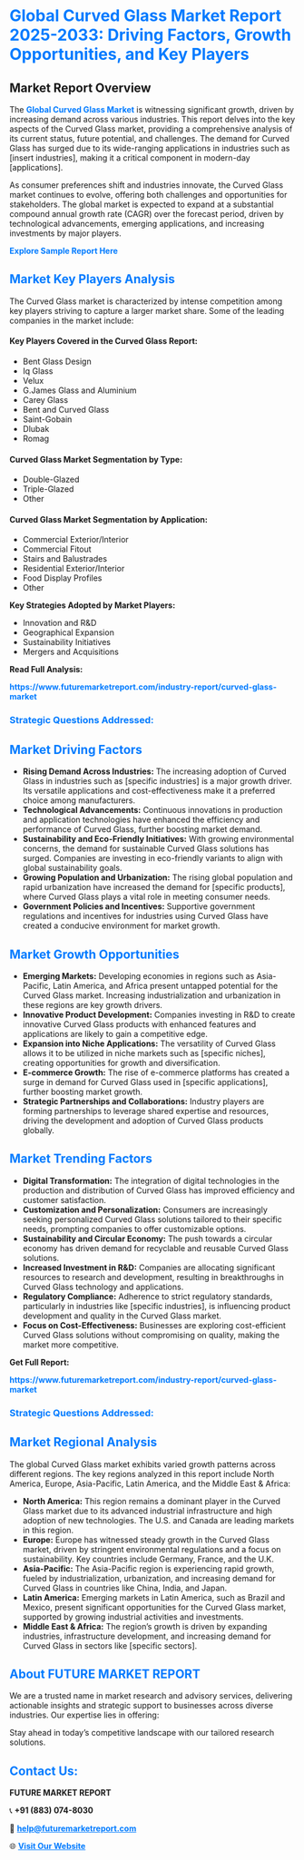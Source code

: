 <h1 style="color: #007BFF;">Global Curved Glass Market Report 2025-2033: Driving Factors, Growth Opportunities, and Key Players</h1>

<section id="overview">
<h2>Market Report Overview</h2>
<p>The <a href="https://www.futuremarketreport.com/industry-report/curved-glass-market" style="color: #007BFF; text-decoration: none;"><strong>Global Curved Glass Market</strong></a> is witnessing significant growth, driven by increasing demand across various industries. This report delves into the key aspects of the Curved Glass market, providing a comprehensive analysis of its current status, future potential, and challenges. The demand for Curved Glass has surged due to its wide-ranging applications in industries such as [insert industries], making it a critical component in modern-day [applications].</p>
<p>As consumer preferences shift and industries innovate, the Curved Glass market continues to evolve, offering both challenges and opportunities for stakeholders. The global market is expected to expand at a substantial compound annual growth rate (CAGR) over the forecast period, driven by technological advancements, emerging applications, and increasing investments by major players.</p>
</section>

<section id="overview">
<p><a href="https://www.futuremarketreport.com/request-sample/reportId=31256" style="color: #007BFF; text-decoration: none;"><strong>Explore Sample Report Here</strong></a></p>
</section>

<section id="key-players">
<h2 style="color: #007BFF;">Market Key Players Analysis</h2>
<p>The Curved Glass market is characterized by intense competition among key players striving to capture a larger market share. Some of the leading companies in the market include:</p>
<h4>Key Players Covered in the Curved Glass Report:</h4>
<ul><li>Bent Glass Design</li><li>Iq Glass</li><li>Velux</li><li>G.James Glass and Aluminium</li><li>Carey Glass</li><li>Bent and Curved Glass</li><li>Saint-Gobain</li><li>Dlubak</li><li>Romag</li></ul>
<h4>Curved Glass Market Segmentation by Type:</h4>
<ul><li>Double-Glazed</li><li>Triple-Glazed</li><li>Other</li></ul>

<h4>Curved Glass Market Segmentation by Application:</h4>
<ul><li>Commercial Exterior/Interior</li><li>Commercial Fitout</li><li>Stairs and Balustrades</li><li>Residential Exterior/Interior</li><li>Food Display Profiles</li><li>Other</li></ul>
<p><strong>Key Strategies Adopted by Market Players:</strong></p>
<ul>
<li>Innovation and R&D</li>
<li>Geographical Expansion</li>
<li>Sustainability Initiatives</li>
<li>Mergers and Acquisitions</li>
</ul>
</section>

<section>
<p><strong>Read Full Analysis: </strong></p><a href="https://www.futuremarketreport.com/industry-report/curved-glass-market" style="color: #007BFF; text-decoration: none;"><strong>https://www.futuremarketreport.com/industry-report/curved-glass-market</strong></a>
<h3 style="color: #007BFF;">Strategic Questions Addressed:</h3>
</section>

<section id="driving-factors">
<h2 style="color: #007BFF;">Market Driving Factors</h2>
<ul>
<li><strong>Rising Demand Across Industries:</strong> The increasing adoption of Curved Glass in industries such as [specific industries] is a major growth driver. Its versatile applications and cost-effectiveness make it a preferred choice among manufacturers.</li>
<li><strong>Technological Advancements:</strong> Continuous innovations in production and application technologies have enhanced the efficiency and performance of Curved Glass, further boosting market demand.</li>
<li><strong>Sustainability and Eco-Friendly Initiatives:</strong> With growing environmental concerns, the demand for sustainable Curved Glass solutions has surged. Companies are investing in eco-friendly variants to align with global sustainability goals.</li>
<li><strong>Growing Population and Urbanization:</strong> The rising global population and rapid urbanization have increased the demand for [specific products], where Curved Glass plays a vital role in meeting consumer needs.</li>
<li><strong>Government Policies and Incentives:</strong> Supportive government regulations and incentives for industries using Curved Glass have created a conducive environment for market growth.</li>
</ul>
</section>

<section id="growth-opportunities">
<h2 style="color: #007BFF;">Market Growth Opportunities</h2>
<ul>
<li><strong>Emerging Markets:</strong> Developing economies in regions such as Asia-Pacific, Latin America, and Africa present untapped potential for the Curved Glass market. Increasing industrialization and urbanization in these regions are key growth drivers.</li>
<li><strong>Innovative Product Development:</strong> Companies investing in R&D to create innovative Curved Glass products with enhanced features and applications are likely to gain a competitive edge.</li>
<li><strong>Expansion into Niche Applications:</strong> The versatility of Curved Glass allows it to be utilized in niche markets such as [specific niches], creating opportunities for growth and diversification.</li>
<li><strong>E-commerce Growth:</strong> The rise of e-commerce platforms has created a surge in demand for Curved Glass used in [specific applications], further boosting market growth.</li>
<li><strong>Strategic Partnerships and Collaborations:</strong> Industry players are forming partnerships to leverage shared expertise and resources, driving the development and adoption of Curved Glass products globally.</li>
</ul>
</section>

<section id="trending-factors">
<h2 style="color: #007BFF;">Market Trending Factors</h2>
<ul>
<li><strong>Digital Transformation:</strong> The integration of digital technologies in the production and distribution of Curved Glass has improved efficiency and customer satisfaction.</li>
<li><strong>Customization and Personalization:</strong> Consumers are increasingly seeking personalized Curved Glass solutions tailored to their specific needs, prompting companies to offer customizable options.</li>
<li><strong>Sustainability and Circular Economy:</strong> The push towards a circular economy has driven demand for recyclable and reusable Curved Glass solutions.</li>
<li><strong>Increased Investment in R&D:</strong> Companies are allocating significant resources to research and development, resulting in breakthroughs in Curved Glass technology and applications.</li>
<li><strong>Regulatory Compliance:</strong> Adherence to strict regulatory standards, particularly in industries like [specific industries], is influencing product development and quality in the Curved Glass market.</li>
<li><strong>Focus on Cost-Effectiveness:</strong> Businesses are exploring cost-efficient Curved Glass solutions without compromising on quality, making the market more competitive.</li>
</ul>
</section>

<section>
<p><strong>Get Full Report: </strong></p><a href="https://www.futuremarketreport.com/industry-report/curved-glass-market" style="color: #007BFF; text-decoration: none;"><strong>https://www.futuremarketreport.com/industry-report/curved-glass-market</strong></a>
<h3 style="color: #007BFF;">Strategic Questions Addressed:</h3>
</section>


<section id="regional-analysis">
<h2 style="color: #007BFF;">Market Regional Analysis</h2>
<p>The global Curved Glass market exhibits varied growth patterns across different regions. The key regions analyzed in this report include North America, Europe, Asia-Pacific, Latin America, and the Middle East & Africa:</p>
<ul>
<li><strong>North America:</strong> This region remains a dominant player in the Curved Glass market due to its advanced industrial infrastructure and high adoption of new technologies. The U.S. and Canada are leading markets in this region.</li>
<li><strong>Europe:</strong> Europe has witnessed steady growth in the Curved Glass market, driven by stringent environmental regulations and a focus on sustainability. Key countries include Germany, France, and the U.K.</li>
<li><strong>Asia-Pacific:</strong> The Asia-Pacific region is experiencing rapid growth, fueled by industrialization, urbanization, and increasing demand for Curved Glass in countries like China, India, and Japan.</li>
<li><strong>Latin America:</strong> Emerging markets in Latin America, such as Brazil and Mexico, present significant opportunities for the Curved Glass market, supported by growing industrial activities and investments.</li>
<li><strong>Middle East & Africa:</strong> The region’s growth is driven by expanding industries, infrastructure development, and increasing demand for Curved Glass in sectors like [specific sectors].</li>
</ul>
</section>

<footer>
<h2 style="color: #007BFF;">About FUTURE MARKET REPORT</h2>
<p>We are a trusted name in market research and advisory services, delivering actionable insights and strategic support to businesses across diverse industries. Our expertise lies in offering:</p>

<p>Stay ahead in today’s competitive landscape with our tailored research solutions.</p>

<h2 style="color: #007BFF;">Contact Us:</h2>
<p><strong>FUTURE MARKET REPORT</strong></p>
<p>📞 <strong>+91 (883) 074-8030</strong></p>
<p>📧 <strong><a href="mailto:help@futuremarketreport.com" style="color: #007BFF;">help@futuremarketreport.com</a></strong></p>
<p>🌐 <strong><a href="https://www.futuremarketreport.com/" style="color: #007BFF;">Visit Our Website</a></strong></p>
</footer>